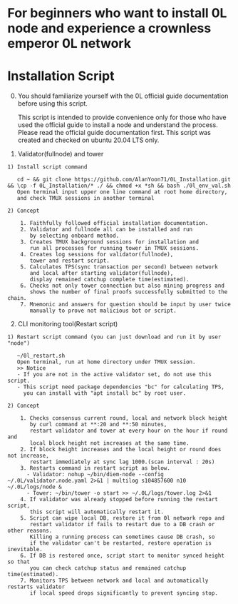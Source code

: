 # For beginners who want to install 0L node and experience a crownless emperor 0L network

# Installation Script

  0. You should familiarize yourself with the 0L official guide documentation before using this script.
    
     This script is intended to provide convenience only for those 
     who have used the official guide to install a node and understand the process.
     Please read the official guide documentation first. 
     This script was created and checked on ubuntu 20.04 LTS only.

  1. Validator(fullnode) and tower
  
    1) Install script command

       cd ~ && git clone https://github.com/AlanYoon71/0L_Installation.git && \cp -f 0L_Installation/* ./ && chmod +x *sh && bash ./0l_env_val.sh
       Open terminal input upper one line command at root home directory,
       and check TMUX sessions in another terminal

    2) Concept

        1. Faithfully followed official installation documentation.
        2. Validator and fullnode all can be installed and run
           by selecting onboard method.
        3. Creates TMUX background sessions for installation and 
           run all processes for running tower in TMUX sessions.
        4. Creates log sessions for validator(fullnode),
           tower and restart script.
        5. Calculates TPS(sync transaction per second) between network
           and local after starting validator(fullnode),
           display remained catchup complete time(estimated).
        6. Checks not only tower connection but also mining progress and
           shows the number of final proofs successfully submitted to the chain.
        7. Mnemonic and answers for question should be input by user twice
           manually to prove not malicious bot or script.

  2. CLI monitoring tool(Restart script)

    1) Restart script command (you can just download and run it by user "node")

       ~/0l_restart.sh
       Open terminal, run at home directory under TMUX session.
       >> Notice
       - If you are not in the active validator set, do not use this script.
       - This script need package dependencies "bc" for calculating TPS,
         you can install with "apt install bc" by root user.

    2) Concept
    
        1. Checks consensus current round, local and network block height
           by curl command at **:20 and **:50 minutes, 
           restart validator and tower at every hour on the hour if round and
           local block height not increases at the same time.
        2. If block height increases and the local height or round does not increase,
           restart immediately at sync lag 1000.(scan interval : 20s)
        3. Restarts command in restart script as below.
          - Validator: nohup ~/bin/diem-node --config ~/.0L/validator.node.yaml 2>&1 | multilog s104857600 n10 ~/.0L/logs/node &
          - Tower: ~/bin/tower -o start >> ~/.0L/logs/tower.log 2>&1
        4. If validator was already stopped before running the restart script,
           this script will automatically restart it.
        5. Script can wipe local DB, restore it from 0l network repo and 
           restart validator if fails to restart due to a DB crash or other reasons.
           Killing a running process can sometimes cause DB crash, so 
           if the validator can't be restarted, restore operation is inevitable.
        6. If DB is restored once, script start to monitor synced height so that
           you can check catchup status and remained catchup time(estimated).
        7. Monitors TPS between network and local and automatically restarts validator
           if local speed drops significantly to prevent syncing stop.